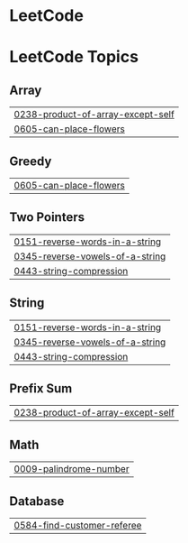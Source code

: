# LeetCode
<!---LeetCode Topics Start-->
# LeetCode Topics
## Array
|  |
| ------- |
| [0238-product-of-array-except-self](https://github.com/duonhungsw/LeetCode/tree/master/0238-product-of-array-except-self) |
| [0605-can-place-flowers](https://github.com/duonhungsw/LeetCode/tree/master/0605-can-place-flowers) |
## Greedy
|  |
| ------- |
| [0605-can-place-flowers](https://github.com/duonhungsw/LeetCode/tree/master/0605-can-place-flowers) |
## Two Pointers
|  |
| ------- |
| [0151-reverse-words-in-a-string](https://github.com/duonhungsw/LeetCode/tree/master/0151-reverse-words-in-a-string) |
| [0345-reverse-vowels-of-a-string](https://github.com/duonhungsw/LeetCode/tree/master/0345-reverse-vowels-of-a-string) |
| [0443-string-compression](https://github.com/duonhungsw/LeetCode/tree/master/0443-string-compression) |
## String
|  |
| ------- |
| [0151-reverse-words-in-a-string](https://github.com/duonhungsw/LeetCode/tree/master/0151-reverse-words-in-a-string) |
| [0345-reverse-vowels-of-a-string](https://github.com/duonhungsw/LeetCode/tree/master/0345-reverse-vowels-of-a-string) |
| [0443-string-compression](https://github.com/duonhungsw/LeetCode/tree/master/0443-string-compression) |
## Prefix Sum
|  |
| ------- |
| [0238-product-of-array-except-self](https://github.com/duonhungsw/LeetCode/tree/master/0238-product-of-array-except-self) |
## Math
|  |
| ------- |
| [0009-palindrome-number](https://github.com/duonhungsw/LeetCode/tree/master/0009-palindrome-number) |
## Database
|  |
| ------- |
| [0584-find-customer-referee](https://github.com/duonhungsw/LeetCode/tree/master/0584-find-customer-referee) |
<!---LeetCode Topics End-->